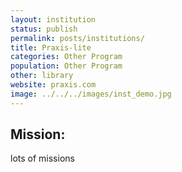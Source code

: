 ```yaml
---
layout: institution
status: publish
permalink: posts/institutions/
title: Praxis-lite 
categories: Other Program
population: Other Program
other: library
website: praxis.com
image: ../../../images/inst_demo.jpg
---
```

## Mission:

 lots of missions
